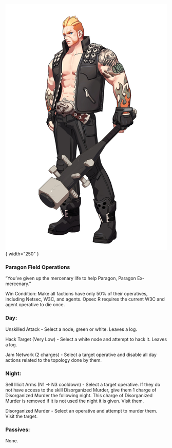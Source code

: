 ![paragonexmercenary.png](Images/paragonexmercenary.png){ width="250" }

### **Paragon Field Operations**

“You’ve given up the mercenary life to help Paragon, Paragon Ex-mercenary.”

Win Condition: Make all factions have only 50% of their operatives, including Netsec, W3C, and agents. Opsec R requires the current W3C and agent operative to die once.

### **Day:**

Unskilled Attack - Select a node, green or white. Leaves a log.

Hack Target (Very Low) - Select a white node and attempt to hack it. Leaves a log.

Jam Network (2 charges) - Select a target operative and disable all day actions related to the topology done by them.

### **Night:**

Sell Illicit Arms (N1 -> N3 cooldown) - Select a target operative. If they do not have access to the skill Disorganized Murder, give them 1 charge of Disorganized Murder the following night. This charge of Disorganized Murder is removed if it is not used the night it is given. Visit them.

Disorganized Murder - Select an operative and attempt to murder them. Visit the target.

### **Passives:**

None.